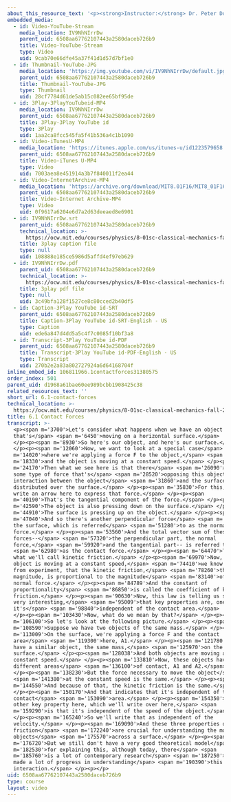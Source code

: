 ```yaml
---
about_this_resource_text: '<p><strong>Instructor:</strong> Dr. Peter Dourmashkin</p>'
embedded_media:
  - id: Video-YouTube-Stream
    media_location: IV9NhNIrrDw
    parent_uid: 6508aa67762107443a2580daceb726b9
    title: Video-YouTube-Stream
    type: Video
    uid: 9cab70e66dfe45a37f41d1d57d7bf1e0
  - id: Thumbnail-YouTube-JPG
    media_location: 'https://img.youtube.com/vi/IV9NhNIrrDw/default.jpg'
    parent_uid: 6508aa67762107443a2580daceb726b9
    title: Thumbnail-YouTube-JPG
    type: Thumbnail
    uid: 28cf7784d61de5ab15c082ee65bf95de
  - id: 3Play-3PlayYouTubeid-MP4
    media_location: IV9NhNIrrDw
    parent_uid: 6508aa67762107443a2580daceb726b9
    title: 3Play-3Play YouTube id
    type: 3Play
    uid: 1aa2ca8fcc545fa5f41b536a4c1b1090
  - id: Video-iTunesU-MP4
    media_location: 'https://itunes.apple.com/us/itunes-u/id1223579658'
    parent_uid: 6508aa67762107443a2580daceb726b9
    title: Video-iTunes U-MP4
    type: Video
    uid: 7003aea8e451914a3b7f840011f2ea44
  - id: Video-InternetArchive-MP4
    media_location: 'https://archive.org/download/MIT8.01F16/MIT8_01F16_L06v01_360p.mp4'
    parent_uid: 6508aa67762107443a2580daceb726b9
    title: Video-Internet Archive-MP4
    type: Video
    uid: 0f9617a6204e6d7a2d63deeaed8e6901
  - id: IV9NhNIrrDw.srt
    parent_uid: 6508aa67762107443a2580daceb726b9
    technical_location: >-
      https://ocw.mit.edu/courses/physics/8-01sc-classical-mechanics-fall-2016/week-2-newtons-laws/6.1-contact-forces/6.1-contact-forces/IV9NhNIrrDw.srt
    title: 3play caption file
    type: null
    uid: 108888e185ce5986d5affd4ef97eb629
  - id: IV9NhNIrrDw.pdf
    parent_uid: 6508aa67762107443a2580daceb726b9
    technical_location: >-
      https://ocw.mit.edu/courses/physics/8-01sc-classical-mechanics-fall-2016/week-2-newtons-laws/6.1-contact-forces/6.1-contact-forces/IV9NhNIrrDw.pdf
    title: 3play pdf file
    type: null
    uid: 3c49bfa128f1527ce8c80cced2b40df5
  - id: Caption-3Play YouTube id-SRT
    parent_uid: 6508aa67762107443a2580daceb726b9
    title: Caption-3Play YouTube id-SRT-English - US
    type: Caption
    uid: ede6a847d4dd5a5c4f7c0085f10bf3a8
  - id: Transcript-3Play YouTube id-PDF
    parent_uid: 6508aa67762107443a2580daceb726b9
    title: Transcript-3Play YouTube id-PDF-English - US
    type: Transcript
    uid: 270b2e2a83a802727924a6d64168704f
inline_embed_id: 106811966.1contactforces31380575
order_index: 501
parent_uid: d1968a61bae60ee989bcbb1908425c38
related_resources_text: ''
short_url: 6.1-contact-forces
technical_location: >-
  https://ocw.mit.edu/courses/physics/8-01sc-classical-mechanics-fall-2016/week-2-newtons-laws/6.1-contact-forces/6.1-contact-forces
title: 6.1 Contact Forces
transcript: >-
  <p><span m='3700'>Let's consider what happens when we have an object
  that's</span> <span m='6450'>moving on a horizontal surface.</span>
  </p><p><span m='8930'>So here's our object, and here's our surface.</span>
  </p><p><span m='12060'>Now, we want to look at a special case</span> <span
  m='14020'>where we're applying a force F to the object,</span> <span
  m='18330'>and the object is moving at a constant speed.</span> </p><p><span
  m='24170'>Then what we see here is that there</span> <span m='26090'>has to be
  some type of force that's</span> <span m='28520'>opposing this object, the
  interaction between the object</span> <span m='31860'>and the surface, that's
  distributed over the surface.</span> </p><p><span m='35830'>For this, I'll
  write an arrow here to express that force.</span> </p><p><span
  m='40190'>That's the tangential component of the force.</span> </p><p><span
  m='42590'>The object is also pressing down on the surface.</span> </p><p><span
  m='44910'>The surface is pressing up on the object.</span> </p><p><span
  m='47040'>And so there's another perpendicular force</span> <span m='49500'>to
  the surface, which is referred</span> <span m='51280'>to as the normal
  force.</span> </p><p><span m='53560'>And the total vector sum of these two
  forces--</span> <span m='57320'>the perpendicular part, the normal
  force,</span> <span m='59920'>and the tangential part-- is referred to</span>
  <span m='62980'>as the contact force.</span> </p><p><span m='64470'>This is
  what we'll call kinetic friction.</span> </p><p><span m='69970'>Now, when the
  object is moving at a constant speed,</span> <span m='74410'>we know that,
  from experiment, that the kinetic friction,</span> <span m='78260'>the
  magnitude, is proportional to the magnitude</span> <span m='83140'>of the
  normal force.</span> </p><p><span m='84789'>And the constant of
  proportionality</span> <span m='86850'>is called the coefficient of kinetic
  friction.</span> </p><p><span m='90630'>Now, this law is telling us something
  very interesting,</span> <span m='95009'>that key properties are, one, that
  it's</span> <span m='98840'>independent of the contact area.</span>
  </p><p><span m='103430'>Now, what do we mean by that?</span> </p><p><span
  m='106100'>So let's look at the following picture.</span> </p><p><span
  m='108590'>Suppose we have two objects of the same mass.</span> </p><p><span
  m='113009'>On the surface, we're applying a force F and the contact
  area</span> <span m='119300'>here, A1.</span> </p><p><span m='121780'>And we
  have a similar object, the same mass,</span> <span m='125970'>on the same
  surface.</span> </p><p><span m='128038'>And both objects are moving at a
  constant speed.</span> </p><p><span m='133810'>Now, these objects have
  different areas</span> <span m='136100'>of contact, A1 and A2.</span>
  </p><p><span m='138230'>But the force necessary to move the object</span>
  <span m='141380'>at the constant speed is the same.</span> </p><p><span
  m='144550'>And because of that, the kinetic friction is the same.</span>
  </p><p><span m='150170'>And that indicates that it's independent of the
  contact</span> <span m='153090'>area.</span> </p><p><span m='154350'>And the
  other key property here, which we'll write over here,</span> <span
  m='159290'>is that it's independent of the speed of the object.</span>
  </p><p><span m='165240'>So we'll write that as independent of the
  velocity.</span> </p><p><span m='169090'>And these three properties of kinetic
  friction</span> <span m='172240'>are crucial for understanding the motion of
  objects</span> <span m='175570'>across a surface.</span> </p><p><span
  m='176720'>But we still don't have a very good theoretical model</span> <span
  m='182530'>for explaining this, although today, there</span> <span
  m='185760'>is a lot of contemporary research</span> <span m='187250'>which has
  made a lot of progress in understanding</span> <span m='190390'>this
  interaction.</span> </p><p></p>
uid: 6508aa67762107443a2580daceb726b9
type: course
layout: video
---
```

